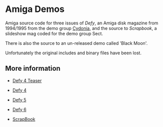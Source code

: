 # Amiga Demos

Amiga source code for three issues of _Defy_, an Amiga disk magazine from 1994/1995 from the demo group [Cydonia](http://www.pouet.net/groups.php?which=845), and the source to _Scrapbook_, a slideshow mag coded for the demo group Sect.

There is also the source to an un-released demo called 'Black Moon'.

Unfortunately the original includes and binary files have been lost.

## More information
* [Defy 4 Teaser](http://www.tsumea.com/ozscene/Cydonia/Defy4Teaser.zip)
* [Defy 4](http://www.pouet.net/prod.php?which=14396)
* [Defy 5](http://www.pouet.net/prod.php?which=14397)
* [Defy 6](http://www.pouet.net/prod.php?which=14398)

* [ScrapBook](http://www.pouet.net/prod.php?which=48966)
